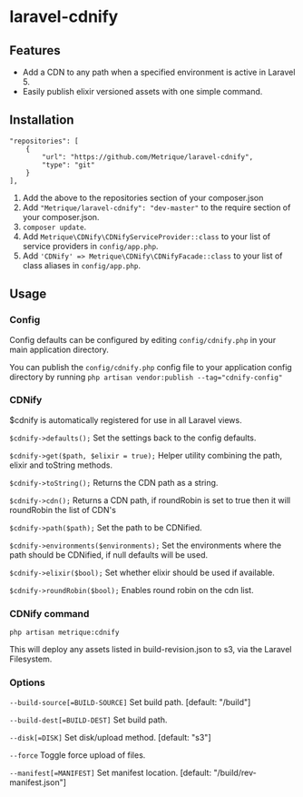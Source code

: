 # laravel-cdnify

## Features
- Add a CDN to any path when a specified environment is active in Laravel 5.
- Easily publish elixir versioned assets with one simple command.

## Installation


```
"repositories": [
    {
        "url": "https://github.com/Metrique/laravel-cdnify",
        "type": "git"
    }
],
```

1. Add the above to the repositories section of your composer.json
2. Add `"Metrique/laravel-cdnify": "dev-master"` to the require section of your composer.json.
3. `composer update`.
4. Add `Metrique\CDNify\CDNifyServiceProvider::class` to your list of service providers in `config/app.php`.
5. Add `'CDNify' => Metrique\CDNify\CDNifyFacade::class` to your list of class aliases in `config/app.php`.

## Usage

### Config

Config defaults can be configured by editing `config/cdnify.php` in your main application directory.

You can publish the  `config/cdnify.php` config file to your application config directory by running `php artisan vendor:publish --tag="cdnify-config"`

### CDNify

$cdnify is automatically registered for use in all Laravel views.

`$cdnify->defaults();` Set the settings back to the config defaults.

`$cdnify->get($path, $elixir = true);` Helper utility combining the path, elixir and toString methods.

`$cdnify->toString();` Returns the CDN path as a string.

`$cdnify->cdn();` Returns a CDN path, if roundRobin is set to true then it will roundRobin the list of CDN's

`$cdnify->path($path);` Set the path to be CDNified.

`$cdnify->environments($environments);` Set the environments where the path should be CDNified, if null defaults will be used.

`$cdnify->elixir($bool);` Set whether elixir should be used if available.

`$cdnify->roundRobin($bool);` Enables round robin on the cdn list.

### CDNify command
```
php artisan metrique:cdnify
```
This will deploy any assets listed in build-revision.json to s3, via the Laravel Filesystem.
### Options

`--build-source[=BUILD-SOURCE]` Set build path. [default: "/build"]

`--build-dest[=BUILD-DEST]` Set build path.

`--disk[=DISK]` Set disk/upload method. [default: "s3"]

`--force` Toggle force upload of files.

`--manifest[=MANIFEST]` Set manifest location. [default: "/build/rev-manifest.json"]

